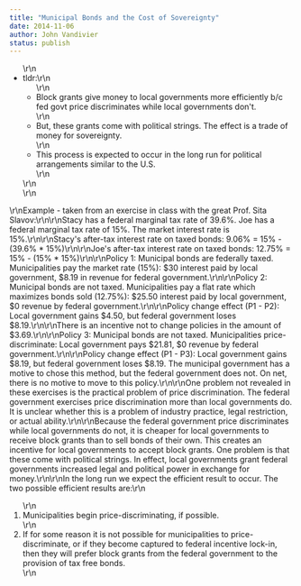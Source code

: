```yaml
---
title: "Municipal Bonds and the Cost of Sovereignty"
date: 2014-11-06
author: John Vandivier
status: publish
---
```


<ul>\r\n	<li>tldr:\r\n<ul>\r\n	<li>Block grants give money to local governments more efficiently b/c fed govt price discriminates while local governments don't.</li>\r\n	<li>But, these grants come with political strings. The effect is a trade of money for sovereignty.</li>\r\n	<li>This process is expected to occur in the long run for political arrangements similar to the U.S.</li>\r\n</ul>\r\n</li>\r\n</ul>\r\nExample - taken from an exercise in class with the great Prof. Sita Slavov:\r\n\r\nStacy has a federal marginal tax rate of 39.6%. Joe has a federal marginal tax rate of 15%. The market interest rate is 15%.\r\n\r\nStacy's after-tax interest rate on taxed bonds: 9.06% = 15% - (39.6% * 15%)\r\n\r\nJoe's after-tax interest rate on taxed bonds: 12.75% = 15% - (15% * 15%)\r\n\r\nPolicy 1: Municipal bonds are federally taxed. Municipalities pay the market rate (15%): $30 interest paid by local government, $8.19 in revenue for federal government.\r\n\r\nPolicy 2: Municipal bonds are not taxed. Municipalities pay a flat rate which maximizes bonds sold (12.75%): $25.50 interest paid by local government, $0 revenue by federal government.\r\n\r\nPolicy change effect (P1 - P2): Local government gains $4.50, but federal government loses $8.19.\r\n\r\nThere is an incentive not to change policies in the amount of $3.69.\r\n\r\nPolicy 3: Municipal bonds are not taxed. Municipalities price-discriminate: Local government pays $21.81, $0 revenue by federal government.\r\n\r\nPolicy change effect (P1 - P3): Local government gains $8.19, but federal government loses $8.19. The municipal government has a motive to chose this method, but the federal government does not. On net, there is no motive to move to this policy.\r\n\r\nOne problem not revealed in these exercises is the practical problem of price discrimination. The federal government exercises price discrimination more than local governments do. It is unclear whether this is a problem of industry practice, legal restriction, or actual ability.\r\n\r\nBecause the federal government price discriminates while local governments do not, it is cheaper for local governments to receive block grants than to sell bonds of their own. This creates an incentive for local governments to accept block grants. One problem is that these come with political strings. In effect, local governments grant federal governments increased legal and political power in exchange for money.\r\n\r\nIn the long run we expect the efficient result to occur. The two possible efficient results are:\r\n<ol>\r\n	<li>Municipalities begin price-discriminating, if possible.</li>\r\n	<li>If for some reason it is not possible for municipalities to price-discriminate, or if they become captured to federal incentive lock-in, then they will prefer block grants from the federal government to the provision of tax free bonds.</li>\r\n</ol>